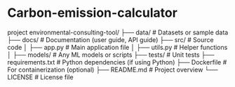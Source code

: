 # Carbon-emission-calculator
project
environmental-consulting-tool/
├── data/                 # Datasets or sample data
├── docs/                 # Documentation (user guide, API guide)
├── src/                  # Source code
│   ├── app.py            # Main application file
│   ├── utils.py          # Helper functions
│   ├── models/           # Any ML models or scripts
├── tests/                # Unit tests
├── requirements.txt      # Python dependencies (if using Python)
├── Dockerfile            # For containerization (optional)
├── README.md             # Project overview
└── LICENSE               # License file
